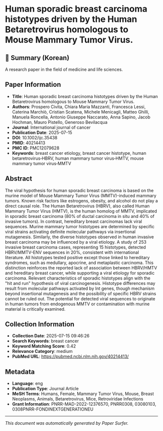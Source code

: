 # Human sporadic breast carcinoma histotypes driven by the Human Betaretrovirus homologous to Mouse Mammary Tumor Virus.

## 📝 Summary (Korean)
A research paper in the field of medicine and life sciences.

## Paper Information
- **Title**: Human sporadic breast carcinoma histotypes driven by the Human Betaretrovirus homologous to Mouse Mammary Tumor Virus.
- **Authors**: Prospero Civita, Chiara Maria Mazzanti, Francesca Lessi, Caterina Marchiò, Cristian Scatena, Michele Menicagli, Matteo Ghilli, Manuela Roncella, Antonio Giuseppe Naccarato, Anna Sapino, Jacob Hochman, Mauro Pistello, Generoso Bevilacqua
- **Journal**: International journal of cancer
- **Publication Date**: 2025-07-15
- **DOI**: 10.1002/ijc.35438
- **PMID**: 40214413
- **PMC ID**: PMC12079628
- **Keywords**: breast cancer etiology, breast cancer histotype, human betaretrovirus‐HBRV, human mammary tumor virus‐HMTV, mouse mammary tumor virus‐MMTV

## Abstract
The viral hypothesis for human sporadic breast carcinoma is based on the murine model of Mouse Mammary Tumor Virus (MMTV)-induced mammary tumors. Known risk factors like estrogens, obesity, and alcohol do not play a direct causal role. The Human Betaretrovirus (HBRV), also called Human Mammary Tumor Virus (HMTV), is the human homolog of MMTV, implicated in sporadic breast carcinoma (80% of ductal carcinoma in situ and 40% of invasive tumors). In contrast, hereditary breast carcinomas lack viral sequences. Murine mammary tumor histotypes are determined by specific viral strains activating definite molecular pathways via insertional mutagenesis. Similarly, the diverse histotypes observed in human invasive breast carcinoma may be influenced by a viral etiology. A study of 253 invasive breast carcinoma cases, representing 15 histotypes, detected HBRV/MMTV-ENV sequences in 20%, consistent with international literature. All histotypes tested positive except those linked to hereditary syndromes, such as medullary, apocrine, and metaplastic carcinoma. This distinction reinforces the reported lack of association between HBRV/HMTV and hereditary breast cancer, while supporting a viral etiology for sporadic carcinoma. Relevant characteristics of sporadic histotypes align with the "hit and run" hypothesis of viral carcinogenesis. Histotype differences may result from molecular pathways activated by Int genes, though mechanism beyond insertional mutagenesis and the possibility of specific HBRV strains cannot be ruled out. The potential for detected viral sequences to originate in human tumors from endogenous MMTV or contamination with murine material is critically examined.

## Collection Information
- **Collection Date**: 2025-07-15 09:46:26
- **Search Keywords**: breast cancer
- **Keyword Matching Score**: 0.42
- **Relevance Category**: medium
- **PubMed URL**: https://pubmed.ncbi.nlm.nih.gov/40214413/

## Metadata
- **Language**: eng
- **Publication Type**: Journal Article
- **MeSH Terms**: Humans, Female, Mammary Tumor Virus, Mouse, Breast Neoplasms, Animals, Betaretrovirus, Mice, Retroviridae Infections
- **Grant Information**: PNRR-MAD-2022-12376570, PNRR0308, 03080103, 0308PNRR-FONDINEXTGENERATIONEU

---
*This document was automatically generated by Paper Surfer.*
